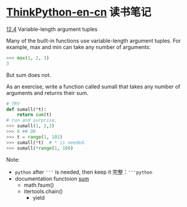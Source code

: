 # [ThinkPython-en-cn](https://github.com/wuxlifeng/ThinkPython-en-cn) 读书笔记





[12.4](https://github.com/wuxlifeng/ThinkPython-en-cn/blob/master/ThinkPython-12.md#124--variable-length-argument-tuples-参数长度可变的元组) Variable-length argument tuples

Many of the built-in functions use variable-length argument tuples. For example, max and min can take any number of arguments:

```python
>>> max(1, 2, 3)
3
```
But sum does not.

As an exercise, write a function called sumall that takes any number of arguments and returns their sum.

```python
# TRY
def sumall(*t): 
    return sum(t) 
# run and surprise, 
>>> sumall(1, 2,3)
>>> 6 ## OK
>>> t = range(1, 101)
>>> sumall(*t)  # * is needed.
>>> sumall(*range(1, 100)
````

Note:
* `python` after `'''` is needed, then keep it 完整：`'''python`
* documentation functoion [sum](https://docs.python.org/3/library/functions.html?highlight=sum#sum) 
  * math.fsum()
  * itertools.chain()
    * yield


